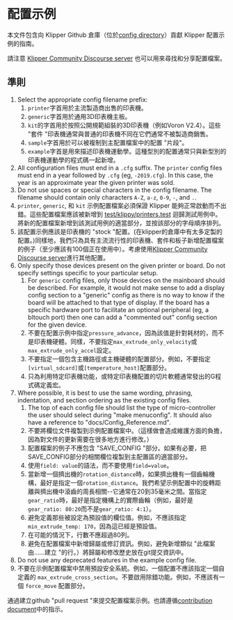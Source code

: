 # 配置示例

本文件包含向 Klipper Github 倉庫（位於[config directory](../config/)）貢獻 Klipper 配置示例的指南。

請注意 [Klipper Community Discourse server](https://community.klipper3d.org) 也可以用來尋找和分享配置檔案。

## 準則

1. Select the appropriate config filename prefix:
   1. `printer`字首用於主流製造商出售的印表機。
   1. `generic`字首用於通用3D印表機主板。
   1. `kit`的字首用於按照公開規範組裝的3D印表機（例如Voron V2.4）。這些 "套件 "印表機通常與普通的印表機不同在它們通常不被製造商銷售。
   1. `sample`字首用於可以被複制到主配置檔案中的配置 "片段"。
   1. `example`字首是用來描述印表機運動學。這種型別的配置通常只與新型別的印表機運動學的程式碼一起新增。
1. All configuration files must end in a `.cfg` suffix. The `printer` config files must end in a year followed by `.cfg` (eg, `-2019.cfg`). In this case, the year is an approximate year the given printer was sold.
1. Do not use spaces or special characters in the config filename. The filename should contain only characters `A-Z`, `a-z`, `0-9`, `-`, and `.`.
1. `printer`, `generic`, 和 `kit` 示例配置檔案必須保證 Klipper 能夠正常啟動而不出錯。這些配置檔案應該被新增到 [test/klippy/printers.test](../test/klippy/printers.test) 迴歸測試用例中。將新的配置檔案新增到該測試用例的適當部分，並按該部分的字母順序排列。
1. 該配置示例應該是印表機的 "stock "配置。(在klipper的倉庫中有太多定製的配置。)同樣地，我們只為具有主流流行性的印表機、套件和板子新增配置檔案的例子（至少應該有100個正在使用中）。考慮使用[Klipper Community Discourse server](https://community.klipper3d.org)進行其他配置。
1. Only specify those devices present on the given printer or board. Do not specify settings specific to your particular setup.
   1. For `generic` config files, only those devices on the mainboard should be described. For example, it would not make sense to add a display config section to a "generic" config as there is no way to know if the board will be attached to that type of display. If the board has a specific hardware port to facilitate an optional peripheral (eg, a bltouch port) then one can add a "commented out" config section for the given device.
   1. 不要在配置示例中指定`pressure_advance`，因為該值是針對耗材的，而不是印表機硬體。同樣，不要指定`max_extrude_only_velocity`或`max_extrude_only_accel`設定。
   1. 不要指定一個包含主機路徑或主機硬體的配置部分。例如，不要指定`[virtual_sdcard]`或`[temperature_host]`配置部分。
   1. 只為利用特定印表機功能，或特定印表機配置的切片軟體通常發出的G程式碼定義宏。
1. Where possible, it is best to use the same wording, phrasing, indentation, and section ordering as the existing config files.
   1. The top of each config file should list the type of micro-controller the user should select during "make menuconfig". It should also have a reference to "docs/Config_Reference.md".
   1. 不要將欄位文件複製到示例配置檔案中。（這樣做會造成維護方面的負擔，因為對文件的更新需要在很多地方進行修改。）
   1. 配置檔案的例子不應包含 "SAVE_CONFIG "部分。如果有必要，把SAVE_CONFIG部分的相關欄位複製到主配置區的適當部分。
   1. 使用`field: value`的語法，而不要使用`field=value`。
   1. 當新增一個擠出機的`rotation_distance`時，如果擠出機有一個齒輪機構，最好是指定一個`rotation_distance`。我們希望示例配置中的旋轉距離與擠出機中滾齒的周長相關--它通常在20到35毫米之間。當指定`gear_ratio`時，最好是指定機構上的實際齒輪（例如，最好是`gear_ratio: 80:20`而不是`gear_ratio: 4:1`）。
   1. 避免定義那些被設定為預設值的欄位值。例如，不應該指定`min_extrude_temp: 170`，因為這已經是預設值。
   1. 在可能的情況下，行數不應超過80列。
   1. 避免在配置檔案中新增歸屬或修訂資訊。例如，避免新增類似 "此檔案由......建立 "的行。）將歸屬和修改歷史放在git提交資訊中。
1. Do not use any deprecated features in the example config file.
1. 不要在示例配置檔案中禁用預設安全系統。例如，一個配置不應該指定一個自定義的 `max_extrude_cross_section`。不要啟用除錯功能。例如，不應該有一個 `force_move` 配置部分。

通過建立github "pull request "來提交配置檔案示例。也請遵循[contribution document](CONTRIBUTING.md)中的指示。
